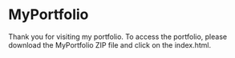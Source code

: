 # MyPortfolio
Thank you for visiting my portfolio. 
To access the portfolio, please download the MyPortfolio ZIP file and click on the index.html. 
